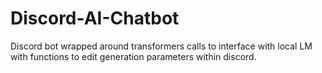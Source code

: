 # Discord-AI-Chatbot
Discord bot wrapped around transformers calls to interface with local LM with functions to edit generation parameters within discord.
